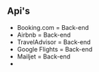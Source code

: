 ## Api's

- Booking.com = Back-end
- Airbnb = Back-end
- TravelAdvisor = Back-end
- Google Flights = Back-end
- Mailjet = Back-end
- 